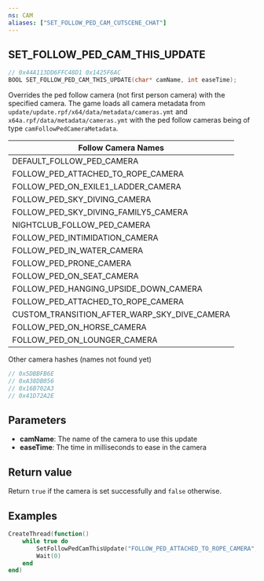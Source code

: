 ```yaml
---
ns: CAM
aliases: ["SET_FOLLOW_PED_CAM_CUTSCENE_CHAT"]
---
```

## SET_FOLLOW_PED_CAM_THIS_UPDATE

```c
// 0x44A113DD6FFC48D1 0x1425F6AC
BOOL SET_FOLLOW_PED_CAM_THIS_UPDATE(char* camName, int easeTime);
```

Overrides the ped follow camera (not first person camera) with the specified camera. The game loads all camera metadata from `update/update.rpf/x64/data/metadata/cameras.ymt` and `x64a.rpf/data/metadata/cameras.ymt` with the ped follow cameras being of type `camFollowPedCameraMetadata`.

| Follow Camera Names                          |
|----------------------------------------------|
| DEFAULT_FOLLOW_PED_CAMERA                    |
| FOLLOW_PED_ATTACHED_TO_ROPE_CAMERA           |
| FOLLOW_PED_ON_EXILE1_LADDER_CAMERA           |
| FOLLOW_PED_SKY_DIVING_CAMERA                 |
| FOLLOW_PED_SKY_DIVING_FAMILY5_CAMERA         |
| NIGHTCLUB_FOLLOW_PED_CAMERA                  |
| FOLLOW_PED_INTIMIDATION_CAMERA               |
| FOLLOW_PED_IN_WATER_CAMERA                   |
| FOLLOW_PED_PRONE_CAMERA                      |
| FOLLOW_PED_ON_SEAT_CAMERA                    |
| FOLLOW_PED_HANGING_UPSIDE_DOWN_CAMERA        |
| FOLLOW_PED_ATTACHED_TO_ROPE_CAMERA           |
| CUSTOM_TRANSITION_AFTER_WARP_SKY_DIVE_CAMERA |
| FOLLOW_PED_ON_HORSE_CAMERA                   |
| FOLLOW_PED_ON_LOUNGER_CAMERA                 |

Other camera hashes (names not found yet)
```c
// 0x5DBBFB6E
// 0xA38DB056
// 0x16B702A3
// 0x41D72A2E
```

## Parameters
* **camName**: The name of the camera to use this update
* **easeTime**: The time in milliseconds to ease in the camera

## Return value
Return `true` if the camera is set successfully and `false` otherwise.

## Examples
```lua
CreateThread(function()
    while true do
        SetFollowPedCamThisUpdate("FOLLOW_PED_ATTACHED_TO_ROPE_CAMERA", 500) -- Zoomed out the ped camera
        Wait(0)
    end
end)
